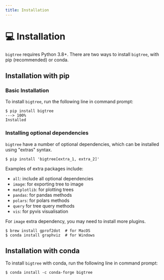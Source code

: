 ```yaml
---
title: Installation
---
```


# 💻 Installation

`bigtree` requires Python 3.8+. There are two ways to install `bigtree`, with pip (recommended) or conda.

## Installation with pip

### Basic Installation

To install `bigtree`, run the following line in command prompt:

<!-- termynal -->
```console
$ pip install bigtree
---> 100%
Installed
```

### Installing optional dependencies

`bigtree` have a number of optional dependencies, which can be installed using "extras" syntax.

<!-- termynal -->
```console
$ pip install 'bigtree[extra_1, extra_2]'
```

Examples of extra packages include:

- `all`: include all optional dependencies
- `image`: for exporting tree to image
- `matplotlib`: for plotting trees
- `pandas`: for pandas methods
- `polars`: for polars methods
- `query` for tree query methods
- `vis`: for pyvis visualisation

For `image` extra dependency, you may need to install more plugins.

<!-- termynal -->
```console
$ brew install gprof2dot  # for MacOS
$ conda install graphviz  # for Windows
```


## Installation with conda

To install `bigtree` with conda, run the following line in command prompt:

<!-- termynal -->
```console
$ conda install -c conda-forge bigtree
```
